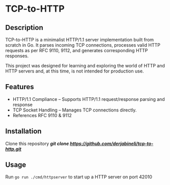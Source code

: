 # TCP-to-HTTP

## Description
TCP-to-HTTP is a minimalist HTTP/1.1 server implementation built from scratch in Go. It parses incoming TCP connections, processes valid HTTP requests as per RFC 9110, 9112, and generates corresponding HTTP responses.

This project was designed for learning and exploring the world of HTTP and HTTP servers and, at this time, is not intended for production use. 

## Features
- HTTP/1.1 Compliance – Supports HTTP/1.1 request/response parsing and response
- TCP Socket Handling – Manages TCP connections directly.
- References RFC 9110 & 9112

## Installation
Clone this repository 
***git clone https://github.com/derjabineli/tcp-to-http.git***

## Usage
Run `go run ./cmd/httpserver` to start up a HTTP server on port 42010


